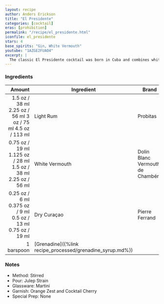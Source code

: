 ```yaml
---
layout: recipe
author: Anders Erickson
title: "El Presidente"
categories: [cocktail]
eras: [prohibition]
permalink: "/recipe/el_presidente.html"
iconfile: el_presidente
stars: 4
base_spirits: "Gin, White Vermouth"
youtube: "1AZGE2FUAO4"
excerpt: |
  The classic El Presidente cocktail was born in Cuba and combines white rum, dry vermouth, orange curaçao and grenadine. Hail to the chief.
---
```


### Ingredients

|      Amount | Ingredient                                      | Brand                            |
| ----------: | ----------------------------------------------- | -------------------------------- |
|      <span class="onex active">1.5 oz / 38 ml</span> <span class="onehalfx">2.25 oz / 56 ml</span> <span class="twox">3 oz / 75 ml</span> <span class="threex">4.5 oz / 113 ml</span> | Light Rum                                       | Probitas                         |
|     <span class="onex active">0.75 oz / 19 ml</span> <span class="onehalfx">1.125 oz / 28 ml</span> <span class="twox">1.5 oz / 38 ml</span> <span class="threex">2.25 oz / 56 ml</span> | White Vermouth                                  | Dolin Blanc Vermouth de Chambéry |
|     <span class="onex active">0.25 oz / 6 ml</span> <span class="onehalfx">0.375 oz / 9 ml</span> <span class="twox">0.5 oz / 13 ml</span> <span class="threex">0.75 oz / 19 ml</span> | Dry Curaçao                                     | Pierre Ferrand                   |
| 1 barspoon | [Grenadine]({%link recipe_processed/grenadine_syrup.md%}) |

### Notes

- Method: Stirred
- Pour: Julep Strain
- Glassware: Martini
- Garnish: Orange Zest and Cocktail Cherry
- Special Prep: None
